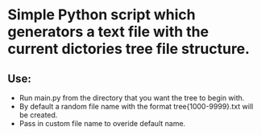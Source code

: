 <h1>Simple Python script which generators a text file with the current dictories tree file structure.</h1>

<h2>Use:</h2>
<ul>
  <li>Run main.py from the directory that you want the tree to begin with.</l1>
  <li>By default a random file name with the format tree{1000-9999}.txt will be created.</l1>
  <li>Pass in custom file name to overide default name.</l1>
</ul>
